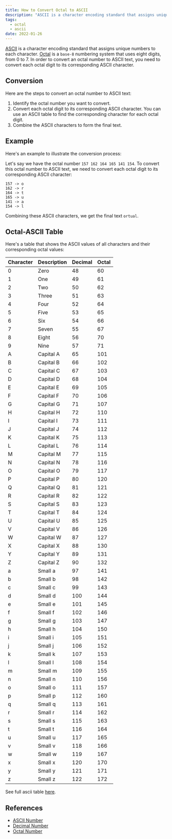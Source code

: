 ```yaml
---
title: How to Convert Octal to ASCII
description: "ASCII is a character encoding standard that assigns unique numbers to each character. Octal is a base-8 numbering system that uses eight digits, from 0 to 7. In order to convert an octal number to ASCII text, you need to convert each octal digit to its corresponding ASCII character."
tags:
  - octal
  - ascii
date: 2022-01-26
---
```


[ASCII][ASCII_Number] is a character encoding standard that assigns unique numbers to each character. [Octal][Octal_Number] is a `base-8` numbering system that uses eight digits, from 0 to 7. In order to convert an octal number to ASCII text, you need to convert each octal digit to its corresponding ASCII character.

## Conversion

Here are the steps to convert an octal number to ASCII text:

1. Identify the octal number you want to convert.
2. Convert each octal digit to its corresponding ASCII character. You can use an ASCII table to find the corresponding character for each octal digit.
3. Combine the ASCII characters to form the final text.

## Example

Here's an example to illustrate the conversion process:

Let's say we have the octal number `157 162 164 165 141 154`. To convert this octal number to ASCII text, we need to convert each octal digit to its corresponding ASCII character:

```text
157 -> o
162 -> r
164 -> t
165 -> u
141 -> a
154 -> l
```

Combining these ASCII characters, we get the final text `ortual`.

## Octal-ASCII Table

Here's a table that shows the ASCII values of all characters and their corresponding octal values:

| Character | Description | Decimal | Octal |
| --------- | ----------- | ------- | ----- |
| 0         | Zero        | 48      | 60    |
| 1         | One         | 49      | 61    |
| 2         | Two         | 50      | 62    |
| 3         | Three       | 51      | 63    |
| 4         | Four        | 52      | 64    |
| 5         | Five        | 53      | 65    |
| 6         | Six         | 54      | 66    |
| 7         | Seven       | 55      | 67    |
| 8         | Eight       | 56      | 70    |
| 9         | Nine        | 57      | 71    |
| A         | Capital A   | 65      | 101   |
| B         | Capital B   | 66      | 102   |
| C         | Capital C   | 67      | 103   |
| D         | Capital D   | 68      | 104   |
| E         | Capital E   | 69      | 105   |
| F         | Capital F   | 70      | 106   |
| G         | Capital G   | 71      | 107   |
| H         | Capital H   | 72      | 110   |
| I         | Capital I   | 73      | 111   |
| J         | Capital J   | 74      | 112   |
| K         | Capital K   | 75      | 113   |
| L         | Capital L   | 76      | 114   |
| M         | Capital M   | 77      | 115   |
| N         | Capital N   | 78      | 116   |
| O         | Capital O   | 79      | 117   |
| P         | Capital P   | 80      | 120   |
| Q         | Capital Q   | 81      | 121   |
| R         | Capital R   | 82      | 122   |
| S         | Capital S   | 83      | 123   |
| T         | Capital T   | 84      | 124   |
| U         | Capital U   | 85      | 125   |
| V         | Capital V   | 86      | 126   |
| W         | Capital W   | 87      | 127   |
| X         | Capital X   | 88      | 130   |
| Y         | Capital Y   | 89      | 131   |
| Z         | Capital Z   | 90      | 132   |
| a         | Small a     | 97      | 141   |
| b         | Small b     | 98      | 142   |
| c         | Small c     | 99      | 143   |
| d         | Small d     | 100     | 144   |
| e         | Small e     | 101     | 145   |
| f         | Small f     | 102     | 146   |
| g         | Small g     | 103     | 147   |
| h         | Small h     | 104     | 150   |
| i         | Small i     | 105     | 151   |
| j         | Small j     | 106     | 152   |
| k         | Small k     | 107     | 153   |
| l         | Small l     | 108     | 154   |
| m         | Small m     | 109     | 155   |
| n         | Small n     | 110     | 156   |
| o         | Small o     | 111     | 157   |
| p         | Small p     | 112     | 160   |
| q         | Small q     | 113     | 161   |
| r         | Small r     | 114     | 162   |
| s         | Small s     | 115     | 163   |
| t         | Small t     | 116     | 164   |
| u         | Small u     | 117     | 165   |
| v         | Small v     | 118     | 166   |
| w         | Small w     | 119     | 167   |
| x         | Small x     | 120     | 170   |
| y         | Small y     | 121     | 171   |
| z         | Small z     | 122     | 172   |

See full ascii table [here][ASCII_Number].

## References

- [ASCII Number][ASCII_Number]
- [Decimal Number][Decimal_Number]
- [Octal Number][Octal_Number]

<!-- Reference -->

[ASCII_Number]: /blog/2024/01/01-what-is-ascii-number "What is an ASCII Number?"
[Decimal_Number]: /blog/2024/01/01-what-is-decimal-number "What is a Decimal Number?"
[Octal_Number]: /blog/2024/01/01-what-is-octal-number "What is an Octal Number?"
